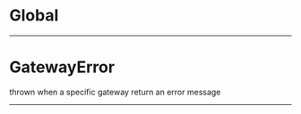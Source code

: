 Global
===





---

GatewayError
===
thrown when a specific gateway return an error message



---








